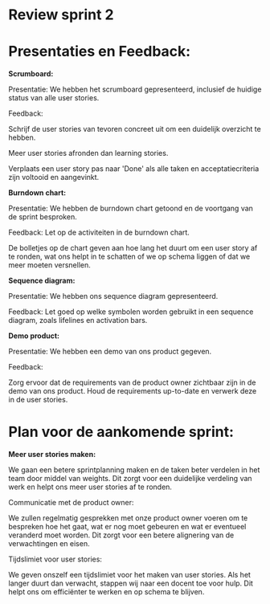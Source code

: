# Review sprint 2

# Presentaties en Feedback:

**Scrumboard:**

Presentatie: We hebben het scrumboard gepresenteerd, inclusief de huidige status van alle user stories.

Feedback:

Schrijf de user stories van tevoren concreet uit om een duidelijk overzicht te hebben.

Meer user stories afronden dan learning stories.

Verplaats een user story pas naar 'Done' als alle taken en acceptatiecriteria zijn voltooid en aangevinkt.

**Burndown chart:**

Presentatie: We hebben de burndown chart getoond en de voortgang van de sprint besproken.

Feedback:
Let op de activiteiten in de burndown chart.

De bolletjes op de chart geven aan hoe lang het duurt om een user story af te ronden, wat ons helpt in te schatten of we op schema liggen of dat we meer moeten versnellen.

**Sequence diagram:**

Presentatie: We hebben ons sequence diagram gepresenteerd.

Feedback:
Let goed op welke symbolen worden gebruikt in een sequence diagram, zoals lifelines en activation bars.

**Demo product:**

Presentatie: We hebben een demo van ons product gegeven.

Feedback:

Zorg ervoor dat de requirements van de product owner zichtbaar zijn in de demo van ons product.
Houd de requirements up-to-date en verwerk deze in de user stories.



# Plan voor de aankomende sprint:

**Meer user stories maken:**

We gaan een betere sprintplanning maken en de taken beter verdelen in het team door middel van weights. Dit zorgt voor een duidelijke verdeling van werk en helpt ons meer user stories af te ronden.

Communicatie met de product owner:

We zullen regelmatig gesprekken met onze product owner voeren om te bespreken hoe het gaat, wat er nog moet gebeuren en wat er eventueel veranderd moet worden. Dit zorgt voor een betere alignering van de verwachtingen en eisen.

Tijdslimiet voor user stories:

We geven onszelf een tijdslimiet voor het maken van user stories. Als het langer duurt dan verwacht, stappen wij naar een docent toe voor hulp. Dit helpt ons om efficiënter te werken en op schema te blijven.


